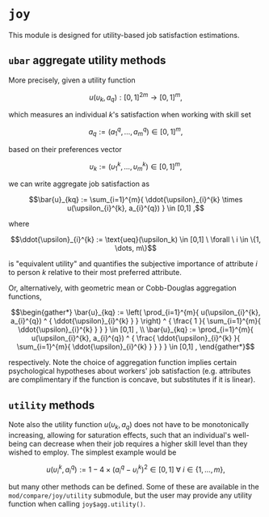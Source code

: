 # `joy`
This module is designed for utility-based job satisfaction estimations.

## `ubar` aggregate utility methods
More precisely, given a utility function
```math
u(\upsilon_k, a_q) : [0,1]^{2m} \rightarrow [0,1]^{m},
```
which measures an individual $k$'s satisfaction when working with skill set 
```math
a_q := (a_{1}^{q}, \dots, a_{m}^{q}) \in [0,1] ^ m,
```
based on their preferences vector
```math
\upsilon_k := (\upsilon_{1}^{k}, \dots, \upsilon_{m}^{k}) \in [0,1] ^ m,
```
we can write aggregate job satisfaction as
```math
\bar{u}_{kq} :=
\sum_{i=1}^{m}{
    \ddot{\upsilon}_{i}^{k} \times
    u(\upsilon_{i}^{k}, a_{i}^{q})
}
\in [0,1]
,
```
where
```math
\ddot{\upsilon}_{i}^{k} :=
\text{ueq}(\upsilon_k)
\in
[0,1]
\
\forall
\
i \in \{1, \dots, m\}
```
is "equivalent utility" and quantifies the subjective importance of attribute $i$ to person $k$ relative to their most preferred attribute.

Or, alternatively, with geometric mean or Cobb-Douglas aggregation functions,
```math
\begin{gather*}
\bar{u}_{kq} :=
\left(
    \prod_{i=1}^{m}{
        u(\upsilon_{i}^{k}, a_{i}^{q}) ^ {
            \ddot{\upsilon}_{i}^{k}
        }
    }
\right) ^ {
    \frac{
        1
    }{
        \sum_{i=1}^{m}{
            \ddot{\upsilon}_{i}^{k}
        }
    }
}
\in [0,1]
,
\\
\bar{u}_{kq} :=
\prod_{i=1}^{m}{
    u(\upsilon_{i}^{k}, a_{i}^{q}) ^ {
        \frac{
            \ddot{\upsilon}_{i}^{k}
        }{
            \sum_{i=1}^{m}{
                \ddot{\upsilon}_{i}^{k}
            }
        }
    }
}
\in [0,1]
,
\end{gather*}
```
respectively. Note the choice of aggregation function implies certain psychological hypotheses about workers' job satisfaction (e.g. attributes are complimentary if the function is concave, but substitutes if it is linear). 

## `utility` methods
Note also the utility function $u(\upsilon_k, a_q)$ does not have to be monotonically increasing, allowing for saturation effects, such that an individual's well-being can decrease when their job requires a higher skill level than they wished to employ. The simplest example would be
```math
u(\upsilon_{i}^{k}, a_{i}^{q}) :=
1-4\times(a_{i}^{q} - \upsilon_{i}^{k})^{2}
\in
[0,1]
\
\forall
\
i \in \{1, \dots, m\},
```
but many other methods can be defined. Some of these are available in the `mod/compare/joy/utility` submodule, but the user may provide any utility function when calling `joy$agg.utility()`.
